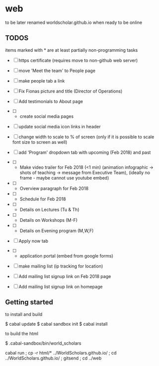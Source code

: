# web
to be later renamed worldscholar.github.io when ready to be online

## TODOS

items marked with * are at least partially non-programming tasks


- [ ] https certificate (requires move to non-github web server)
- [ ] move 'Meet the team' to People page
- [ ] make people tab a link
- [ ] Fix Fionas picture and title (Director of Operations)
- [ ] Add testimonials to About page
- [ ] * create social media pages
- [ ] update social media icon links in header
- [ ] change width to scale to % of screen (only if it is possible to scale font size to screen as well)
- [ ] add 'Program' dropdown tab with upcoming (Feb 2018) and past
- [ ] * Make video trailer for Feb 2018 (<1 min) (animation infographic -> shots of teaching -> message from Executive Team), (ideally no frame - maybe cannot use youtube embed)
- [ ] * Overview paragraph for Feb 2018
- [ ] * Schedule for Feb 2018
- [ ] * Details on Lectures (Tu & Th)
- [ ] * Details on Workshops (M-F)
- [ ] * Details on Evening program (M,W,F)
- [ ] Apply now tab
- [ ] * application portal (embed from google forms)
- [ ] make mailing list (ip tracking for location)
- [ ] Add mailing list signup link on Feb 2018 page
- [ ] Add mailing list signup link on homepage




## Getting started

to install and build

$ cabal update
$ cabal sandbox init
$ cabal install

to build the html

$ .cabal-sandbox/bin/world_scholars 

cabal run ; cp -r html/* ../WorldScholars.github.io/ ; cd ../WorldScholars.github.io/ ; gitsend ; cd ../web



